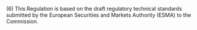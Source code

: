 (6) This Regulation is based on the draft regulatory technical standards submitted by the European Securities and Markets Authority (ESMA) to the Commission.
